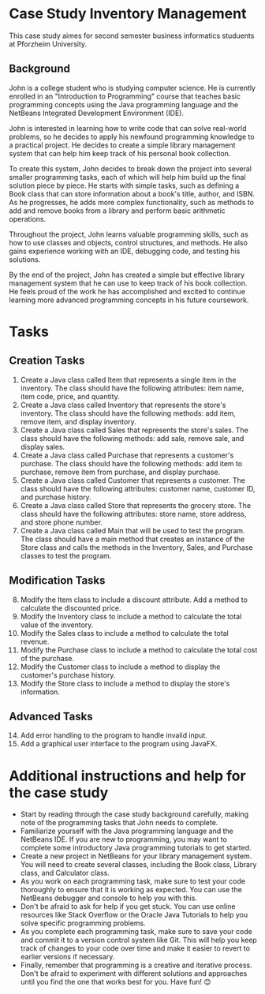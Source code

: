# Case Study Inventory Management
This case study aimes for second semester business informatics studuents at Pforzheim University.

## Background
John is a college student who is studying computer science. He is currently enrolled in an "Introduction to Programming" course that teaches basic programming concepts using the Java programming language and the NetBeans Integrated Development Environment (IDE).

John is interested in learning how to write code that can solve real-world problems, so he decides to apply his newfound programming knowledge to a practical project. He decides to create a simple library management system that can help him keep track of his personal book collection.

To create this system, John decides to break down the project into several smaller programming tasks, each of which will help him build up the final solution piece by piece. He starts with simple tasks, such as defining a Book class that can store information about a book's title, author, and ISBN. As he progresses, he adds more complex functionality, such as methods to add and remove books from a library and perform basic arithmetic operations.

Throughout the project, John learns valuable programming skills, such as how to use classes and objects, control structures, and methods. He also gains experience working with an IDE, debugging code, and testing his solutions.

By the end of the project, John has created a simple but effective library management system that he can use to keep track of his book collection. He feels proud of the work he has accomplished and excited to continue learning more advanced programming concepts in his future coursework.

# Tasks
## Creation Tasks
1. Create a Java class called Item that represents a single item in the inventory. The class should have the following attributes: item name, item code, price, and quantity.
2. Create a Java class called Inventory that represents the store's inventory. The class should have the following methods: add item, remove item, and display inventory.
3. Create a Java class called Sales that represents the store's sales. The class should have the following methods: add sale, remove sale, and display sales.
4. Create a Java class called Purchase that represents a customer's purchase. The class should have the following methods: add item to purchase, remove item from purchase, and display purchase.
5. Create a Java class called Customer that represents a customer. The class should have the following attributes: customer name, customer ID, and purchase history.
6. Create a Java class called Store that represents the grocery store. The class should have the following attributes: store name, store address, and store phone number.
7. Create a Java class called Main that will be used to test the program. The class should have a main method that creates an instance of the Store class and calls the methods in the Inventory, Sales, and Purchase classes to test the program.

## Modification Tasks
8. Modify the Item class to include a discount attribute. Add a method to calculate the discounted price.
9. Modify the Inventory class to include a method to calculate the total value of the inventory.
10. Modify the Sales class to include a method to calculate the total revenue.
11. Modify the Purchase class to include a method to calculate the total cost of the purchase.
12. Modify the Customer class to include a method to display the customer's purchase history.
13. Modify the Store class to include a method to display the store's information.

## Advanced Tasks
14. Add error handling to the program to handle invalid input.
15. Add a graphical user interface to the program using JavaFX.

# Additional instructions and help for the case study
- Start by reading through the case study background carefully, making note of the programming tasks that John needs to complete.
- Familiarize yourself with the Java programming language and the NetBeans IDE. If you are new to programming, you may want to complete some introductory Java programming tutorials to get started.
- Create a new project in NetBeans for your library management system. You will need to create several classes, including the Book class, Library class, and Calculator class.
- As you work on each programming task, make sure to test your code thoroughly to ensure that it is working as expected. You can use the NetBeans debugger and console to help you with this.
- Don't be afraid to ask for help if you get stuck. You can use online resources like Stack Overflow or the Oracle Java Tutorials to help you solve specific programming problems.
- As you complete each programming task, make sure to save your code and commit it to a version control system like Git. This will help you keep track of changes to your code over time and make it easier to revert to earlier versions if necessary.
- Finally, remember that programming is a creative and iterative process. Don't be afraid to experiment with different solutions and approaches until you find the one that works best for you. Have fun! 😊
